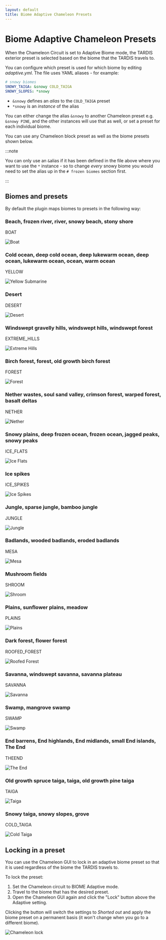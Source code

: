 ```yaml
---
layout: default
title: Biome Adaptive Chameleon Presets
---
```


# Biome Adaptive Chameleon Presets

When the Chameleon Circuit is set to Adaptive Biome mode, the TARDIS exterior preset is selected based on the biome that
the TARDIS travels to.

You can configure which preset is used for which biome by editing _adaptive.yml_.
The file uses YAML aliases - for example:

```yaml
# snowy biomes
SNOWY_TAIGA: &snowy COLD_TAIGA
SNOWY_SLOPES: *snowy
```

* `&snowy` defines an _alias_ to the `COLD_TAIGA` preset
* `*snowy` is an _instance_ of the alias

You can either change the alias `&snowy` to another Chameleon preset e.g. `&snowy PINE`, and the other instances will
use that as well, or set a preset for each individual biome.

You can use any Chameleon block preset as well as the biome presets shown below.

:::note

You can only use an `&`alias if it has been defined in the file above where you want to use the `*` instance - so to change _every_ snowy biome you would need to set the alias up in the `# frozen biomes` section first.

:::

## Biomes and presets

By default the plugin maps biomes to presets in the following way:

### Beach, frozen river, river, snowy beach, stony shore

BOAT

![Boat](/images/docs/adaptive_beach.jpg)

### Cold ocean, deep cold ocean, deep lukewarm ocean, deep ocean, lukewarm ocean, ocean, warm ocean

YELLOW

![Yellow Submarine](/images/docs/adaptive_sub.jpg)

### Desert

DESERT

![Desert](/images/docs/adaptive_desert.jpg)

### Windswept gravelly hills, windswept hills, windswept forest

EXTREME_HILLS

![Extreme Hills](/images/docs/adaptive_hills.jpg)

### Birch forest, forest, old growth birch forest

FOREST

![Forest](/images/docs/adaptive_forest.jpg)

### Nether wastes, soul sand valley, crimson forest, warped forest, basalt deltas

NETHER

![Nether](/images/docs/adaptive_nether.jpg)

### Snowy plains, deep frozen ocean, frozen ocean, jagged peaks, snowy peaks

ICE_FLATS

![Ice Flats](/images/docs/adaptive_ice_flats.jpg)

### Ice spikes

ICE_SPIKES

![Ice Spikes](/images/docs/adaptive_spikes.jpg)

### Jungle, sparse jungle, bamboo jungle

JUNGLE

![Jungle](/images/docs/adaptive_jungle.jpg)

### Badlands, wooded badlands, eroded badlands

MESA

![Mesa](/images/docs/adaptive_mesa.jpg)

### Mushroom fields

SHROOM

![Shroom](/images/docs/adaptive_shroom.jpg)

### Plains, sunflower plains, meadow

PLAINS

![Plains](/images/docs/adaptive_plains.jpg)

### Dark forest, flower forest

ROOFED_FOREST

![Roofed Forest](/images/docs/adaptive_dark.jpg)

### Savanna, windswept savanna, savanna plateau

SAVANNA

![Savanna](/images/docs/adaptive_savanna.jpg)

### Swamp, mangrove swamp

SWAMP

![Swamp](/images/docs/adaptive_swamp.jpg)

### End barrens, End highlands, End midlands, small End islands, The End

THEEND

![The End](/images/docs/adaptive_the_end.jpg)

### Old growth spruce taiga, taiga, old growth pine taiga

TAIGA

![Taiga](/images/docs/adaptive_taiga.jpg)

### Snowy taiga, snowy slopes, grove

COLD_TAIGA

![Cold Taiga](/images/docs/adaptive_cold_taiga.jpg)

## Locking in a preset

You can use the Chameleon GUI to lock in an adaptive biome preset so that it is used regardless of the biome the TARDIS travels to.

To lock the preset:

1. Set the Chameleon circuit to BIOME Adaptive mode.
2. Travel to the biome that has the desired preset.
3. Open the Chameleon GUI again and click the "Lock" button above the Adaptive setting.
   
Clicking the button will switch the settings to _Shorted out_ and apply the biome preset on a permanent basis (it
   won't change when you go to a different biome).

![Chameleon lock](/images/docs/chameleon_lock.jpg)
